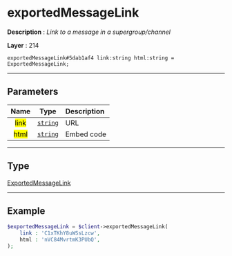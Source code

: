 # exportedMessageLink

**Description** : *Link to a message in a supergroup/channel*

**Layer** : 214

```tl
exportedMessageLink#5dab1af4 link:string html:string = ExportedMessageLink;
```

---

## Parameters

| Name | Type | Description |
| :---: | :---: | :--- |
| <mark>link</mark> | [`string`](type/string) | URL |
| <mark>html</mark> | [`string`](type/string) | Embed code |

---

## Type

[ExportedMessageLink](type/ExportedMessageLink)

---

## Example

```php
$exportedMessageLink = $client->exportedMessageLink(
	link : 'C1xTKhY8uWSsLzcw',
	html : 'nVC84MvrtmK3PUbQ',
);
```